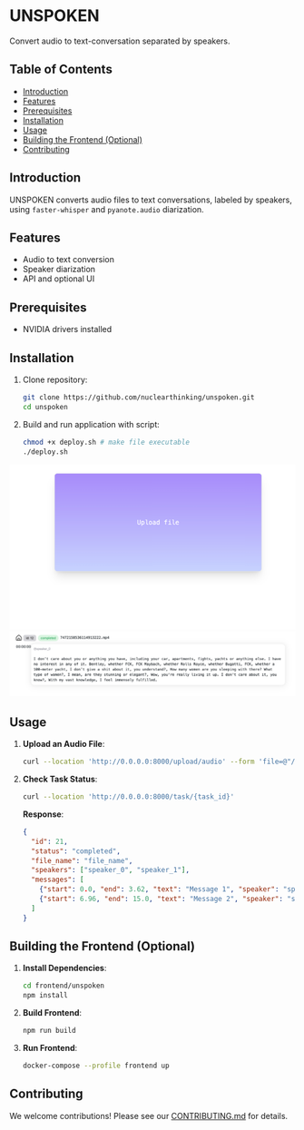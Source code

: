 # UNSPOKEN

Convert audio to text-conversation separated by speakers.

## Table of Contents

- [Introduction](#introduction)
- [Features](#features)
- [Prerequisites](#prerequisites)
- [Installation](#installation)
- [Usage](#usage)
- [Building the Frontend (Optional)](#building-the-frontend-optional)
- [Contributing](#contributing)

## Introduction

UNSPOKEN converts audio files to text conversations, labeled by speakers, using `faster-whisper` and `pyanote.audio`
diarization.

## Features

- Audio to text conversion
- Speaker diarization
- API and optional UI

## Prerequisites

- NVIDIA drivers installed

## Installation

1. Clone repository:
    ```bash
    git clone https://github.com/nuclearthinking/unspoken.git
    cd unspoken
    ```
2. Build and run application with script:
    ```bash
    chmod +x deploy.sh # make file executable
    ./deploy.sh 
    ```

![img_1.png](docs/img_1.png)
![img_2.png](docs/img_2.png)

## Usage

1. **Upload an Audio File**:
    ```bash
    curl --location 'http://0.0.0.0:8000/upload/audio' --form 'file=@"/path/to/audio_file.m4a"'
    ```
2. **Check Task Status**:
    ```bash
    curl --location 'http://0.0.0.0:8000/task/{task_id}'
    ```
   **Response**:
    ```json
    {
      "id": 21,
      "status": "completed",
      "file_name": "file_name",
      "speakers": ["speaker_0", "speaker_1"],
      "messages": [
        {"start": 0.0, "end": 3.62, "text": "Message 1", "speaker": "speaker_0"},
        {"start": 6.96, "end": 15.0, "text": "Message 2", "speaker": "speaker_1"}
      ]
    }
    ```

## Building the Frontend (Optional)

1. **Install Dependencies**:
    ```bash
    cd frontend/unspoken
    npm install
    ```
2. **Build Frontend**:
    ```bash
    npm run build
    ```
3. **Run Frontend**:
    ```bash
    docker-compose --profile frontend up
    ```

## Contributing

We welcome contributions! Please see our [CONTRIBUTING.md](CONTRIBUTING.md) for details.